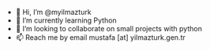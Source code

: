 - 👋 Hi, I’m @myilmazturk
- 🌱 I’m currently learning Python
- 💞️ I’m looking to collaborate on small projects with python
- 📫 Reach me by email mustafa [at] yilmazturk.gen.tr

<!---
myilmazturk/myilmazturk is a ✨ special ✨ repository because its `README.md` (this file) appears on your GitHub profile.
You can click the Preview link to take a look at your changes.
--->

